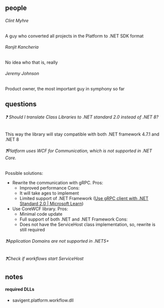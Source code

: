 ## people
###### Clint Myhre
A guy who converted all projects in the Platform to .NET SDK format

###### Ranjit Kancheria
No idea who that is, really

###### Jeremy Johnson
Product owner, the most important guy in symphony so far

## questions
###### ❓ Should I translate Class Libraries to .NET standard 2.0 instead of .NET 8? 
This way the library will stay compatible with both .NET framework 4.7.1 and .NET 8

###### ❓Platform uses WCF for Communication, which is not supported in .NET Core.
Possible solutions:
- Rewrite the communication with gRPC. 
	Pros:
	- Improved performance
	Cons:
	- It will take ages to implement
	- Limited support of .NET Framework ([Use gRPC client with .NET Standard 2.0 | Microsoft Learn](https://learn.microsoft.com/en-us/aspnet/core/grpc/netstandard?view=aspnetcore-8.0#net-framework))
- Use CoreWCF library.
	Pros:
	- Minimal code update
	- Full support of both .NET and .NET Framework
	Cons:
	- Does not have the ServiceHost class implementation, so, rewrite is still required
###### ❓Application Domains are not supported in .NET5+

###### ❓Check if workflows start ServiceHost

## notes

#### required DLLs
- savigent.platform.workflow.dll